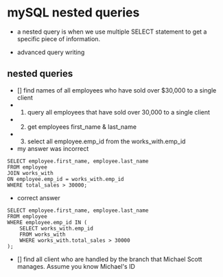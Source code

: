 # mySQL nested queries

- a nested query is when we use multiple SELECT statement to get a specific piece of information.

- advanced query writing

## nested queries

- [] find names of all employees who have sold over $30,000 to a single client
- 1. query all employees that have sold over 30,000 to a single client
- 2. get employees first_name & last_name
- 3. select all employee.emp_id from the works_with.emp_id
- my answer was incorrect

```
SELECT employee.first_name, employee.last_name
FROM employee
JOIN works_with
ON employee.emp_id = works_with.emp_id
WHERE total_sales > 30000;
```

- correct answer

```
SELECT employee.first_name, employee.last_name
FROM employee
WHERE employee.emp_id IN (
	SELECT works_with.emp_id
	FROM works_with
	WHERE works_with.total_sales > 30000
);
```

- [] find all client who are handled by the branch that Michael Scott manages. Assume you know Michael's ID

